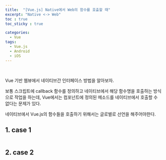 ```yaml
---
title:  "[Vue.js] Native에서 Web의 함수를 호출할 때"
excerpt: "Native <-> Web"
toc : true
toc_sticky : true

categories:
  - Vue
tags: 
  - Vue.js
  - Android
  - iOS
---
```



<br/>

Vue 기반 웹뷰에서 네이티브간 인터페이스 방법을 알아보자.

보통 스크립트에 callback 함수를 정의하고 네이티브에서 해당 함수명을 호출하는 방식으로 작업을 하는데, Vue에서는 컴포넌트에 정의된 메소드를 네이티브에서 호출할 수 없다는 문제가 있다.

네이티브에서 Vue.js의 함수들을 호출하기 위해서는 글로벌로 선언을 해주어야한다.


## 1. case 1

```javascript


```


## 2. case 2

```javascript

```